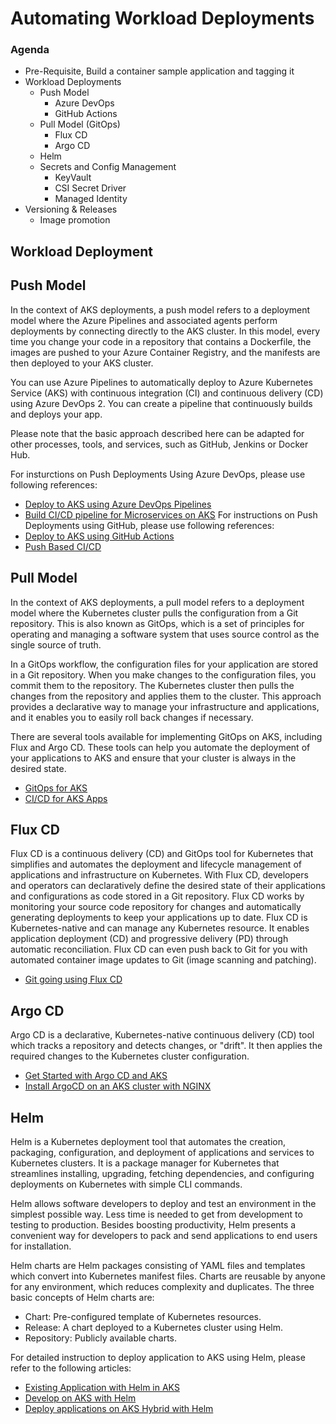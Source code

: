 # Automating Workload Deployments 

### Agenda
- Pre-Requisite, Build a container sample application and tagging it
- Workload Deployments
  - Push Model
    - Azure DevOps
    - GitHub Actions
  - Pull Model (GitOps)
    - Flux CD
    - Argo CD
  - Helm
  - Secrets and Config Management
    - KeyVault
    - CSI Secret Driver
    - Managed Identity  
- Versioning & Releases
  - Image promotion

## Workload Deployment

## Push Model 

In the context of AKS deployments, a push model refers to a deployment model where the Azure Pipelines and associated agents perform deployments by connecting directly to the AKS cluster. In this model, every time you change your code in a repository that contains a Dockerfile, the images are pushed to your Azure Container Registry, and the manifests are then deployed to your AKS cluster.

You can use Azure Pipelines to automatically deploy to Azure Kubernetes Service (AKS) with continuous integration (CI) and continuous delivery (CD) using Azure DevOps 2. You can create a pipeline that continuously builds and deploys your app.

Please note that the basic approach described here can be adapted for other processes, tools, and services, such as GitHub, Jenkins or Docker Hub.

For insturctions on Push Deployments Using Azure DevOps, please use following references:
- [Deploy to AKS using Azure DevOps Pipelines](https://learn.microsoft.com/en-us/azure/aks/devops-pipeline?tabs=cli&pivots=pipelines-classic)
- [Build CI/CD pipeline for Microservices on AKS](https://learn.microsoft.com/en-us/azure/architecture/microservices/ci-cd-kubernetes)
For instructions on Push Deployments using GitHub, please use following references:
- [Deploy to AKS using GitHub Actions](https://learn.microsoft.com/en-us/azure/aks/kubernetes-action)
- [Push Based CI/CD](https://github.com/Azure/aks-baseline-automation/blob/main/workloads/docs/app-flask-push-dockerbuild.md)

## Pull Model
In the context of AKS deployments, a pull model refers to a deployment model where the Kubernetes cluster pulls the configuration from a Git repository. This is also known as GitOps, which is a set of principles for operating and managing a software system that uses source control as the single source of truth.

In a GitOps workflow, the configuration files for your application are stored in a Git repository. When you make changes to the configuration files, you commit them to the repository. The Kubernetes cluster then pulls the changes from the repository and applies them to the cluster. This approach provides a declarative way to manage your infrastructure and applications, and it enables you to easily roll back changes if necessary.

There are several tools available for implementing GitOps on AKS, including Flux and Argo CD. These tools can help you automate the deployment of your applications to AKS and ensure that your cluster is always in the desired state.

- [GitOps for AKS](https://learn.microsoft.com/en-us/azure/architecture/example-scenario/gitops-aks/gitops-blueprint-aks)
- [CI/CD for AKS Apps](https://learn.microsoft.com/en-us/azure/architecture/guide/aks/aks-cicd-github-actions-and-gitops)

## Flux CD

Flux CD is a continuous delivery (CD) and GitOps tool for Kubernetes that simplifies and automates the deployment and lifecycle management of applications and infrastructure on Kubernetes. With Flux CD, developers and operators can declaratively define the desired state of their applications and configurations as code stored in a Git repository. Flux CD works by monitoring your source code repository for changes and automatically generating deployments to keep your applications up to date.
Flux CD is Kubernetes-native and can manage any Kubernetes resource. It enables application deployment (CD) and progressive delivery (PD) through automatic reconciliation. Flux CD can even push back to Git for you with automated container image updates to Git (image scanning and patching).
- [Git going using Flux CD](https://dev.to/azure/git-going-with-gitops-on-aks-a-step-by-step-guide-using-fluxcd-aks-extension-499m)

## Argo CD
Argo CD is a declarative, Kubernetes-native continuous delivery (CD) tool which tracks a repository and detects changes, or "drift". It then applies the required changes to the Kubernetes cluster configuration.
- [Get Started with Argo CD and AKS](https://www.buchatech.com/2021/11/get-started-with-argo-cd-azure-kubernetes-service/)
- [Install ArgoCD on an AKS cluster with NGINX](https://gaunacode.com/install-argocd-on-an-aks-cluster-with-nginx)

## Helm
Helm is a Kubernetes deployment tool that automates the creation, packaging, configuration, and deployment of applications and services to Kubernetes clusters. It is a package manager for Kubernetes that streamlines installing, upgrading, fetching dependencies, and configuring deployments on Kubernetes with simple CLI commands.

Helm allows software developers to deploy and test an environment in the simplest possible way. Less time is needed to get from development to testing to production. Besides boosting productivity, Helm presents a convenient way for developers to pack and send applications to end users for installation.

Helm charts are Helm packages consisting of YAML files and templates which convert into Kubernetes manifest files. Charts are reusable by anyone for any environment, which reduces complexity and duplicates. The three basic concepts of Helm charts are:

- Chart: Pre-configured template of Kubernetes resources.
- Release: A chart deployed to a Kubernetes cluster using Helm.
- Repository: Publicly available charts.

For detailed instruction to deploy application to AKS using Helm, please refer to the following articles: 
- [Existing Application with Helm in AKS](https://learn.microsoft.com/en-us/azure/aks/kubernetes-helm)
- [Develop on AKS with Helm](https://learn.microsoft.com/en-us/azure/aks/quickstart-helm?tabs=azure-cli)
- [Deploy applications on AKS Hybrid with Helm](https://learn.microsoft.com/en-us/azure/aks/hybrid/helm-deploy)
